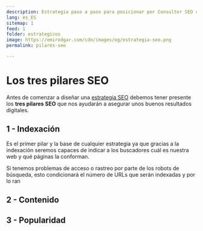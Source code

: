 ```yaml
---
description: Estrategia paso a paso para posicionar por Consultor SEO con herramientas gratuitas.
lang: es_ES
sitemap: 1
feed: 1
folder: estrategicos
image: https://emirodgar.com/cdn/images/og/estrategia-seo.png
permalink: pilares-seo

---
```


# Los tres pilares SEO

Antes de comenzar a diseñar una [estrategia SEO](/estrategia-seo) debemos tener presente los **tres pilares SEO** que nos ayudarán a asegurar unos buenos resultados digitales.

## 1 - Indexación

Es el primer pilar y la base de cualquier estrategia ya que gracias a la indexación seremos capaces de indicar a los buscadores cuál es nuestra web y qué páginas la conforman.

Si tenemos problemas de acceso o rastreo por parte de los robots de búsqueda, esto condicionará el número de URLs que serán indexadas y por lo ran 

## 2 - Contenido

## 3 - Popularidad
<!--stackedit_data:
eyJoaXN0b3J5IjpbLTg4OTkyNDAwLDg2NjI0NTEwNF19
-->